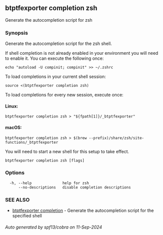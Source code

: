 ## btptfexporter completion zsh

Generate the autocompletion script for zsh

### Synopsis

Generate the autocompletion script for the zsh shell.

If shell completion is not already enabled in your environment you will need
to enable it.  You can execute the following once:

	echo "autoload -U compinit; compinit" >> ~/.zshrc

To load completions in your current shell session:

	source <(btptfexporter completion zsh)

To load completions for every new session, execute once:

#### Linux:

	btptfexporter completion zsh > "${fpath[1]}/_btptfexporter"

#### macOS:

	btptfexporter completion zsh > $(brew --prefix)/share/zsh/site-functions/_btptfexporter

You will need to start a new shell for this setup to take effect.


```
btptfexporter completion zsh [flags]
```

### Options

```
  -h, --help              help for zsh
      --no-descriptions   disable completion descriptions
```

### SEE ALSO

* [btptfexporter completion](btptfexporter_completion.md)	 - Generate the autocompletion script for the specified shell

###### Auto generated by spf13/cobra on 11-Sep-2024
